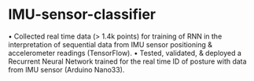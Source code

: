 # IMU-sensor-classifier
• Collected real time data (> 1.4k points) for training of RNN in the interpretation of sequential data from IMU sensor positioning &amp; accelerometer readings (TensorFlow). • Tested, validated, &amp; deployed a Recurrent Neural Network trained for the real time ID of posture with data from IMU sensor (Arduino Nano33).

